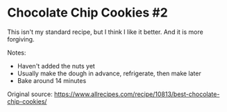 # Chocolate Chip Cookies #2

This isn't my standard recipe, but I think I like it better.  And it is more forgiving.

Notes:
* Haven't added the nuts yet
* Usually make the dough in advance, refrigerate, then make later
* Bake around 14 minutes

Original source: https://www.allrecipes.com/recipe/10813/best-chocolate-chip-cookies/
